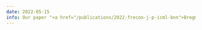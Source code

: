 ```yaml
---
date: 2022-05-15
info: Our paper "<a href="/publications/2022-frecon-j-p-icml-bnn">Bregman Neural Networks</a>" has been accepted for a spotlight presentation at ICML 2022
---
```

